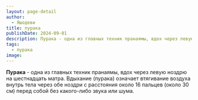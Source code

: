 ```yaml
---
layout: page-detail
author:
  - Яшодеви
title: пурака
publishDate: 2024-09-01
description: Пурака - одна из главных техник пранаямы, вдох через левую ноздрю на шестнадцать матра. Вдыхание (пурака) означает втягивание воздуха внутрь тела через обе ноздри с расстояния около 16 пальцев (около 30 см) перед собой без какого-либо звука или шума.
tags:
  - пурака
image:
---
```

**Пурака** - одна из главных техник пранаямы, вдох через левую ноздрю на шестнадцать матра. Вдыхание (пурака) означает втягивание воздуха внутрь тела через обе ноздри с расстояния около 16 пальцев (около 30 см) перед собой без какого-либо звука или шума.

